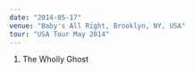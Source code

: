 ```yaml
---
date: "2014-05-17"
venue: "Baby's All Right, Brooklyn, NY, USA"
tour: "USA Tour May 2014"
---
```



 1. The Wholly Ghost


